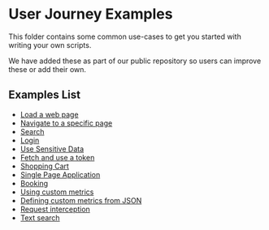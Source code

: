 # User Journey Examples

This folder contains some common use-cases to get you started with writing your own scripts.

We have added these as part of our public repository so users can improve these or add their own.

## Examples List

- [Load  a web page](./load-web-page.js)
- [Navigate to a specific page](./navigate-specific-page.js)
- [Search](./open-search-page.js)
- [Login](./login-wiki.js)
- [Use Sensitive Data](./use-sensitive-data.js)
- [Fetch and use a token](./fetch-use-token.js)
- [Shopping Cart](./shopping-cart.js)
- [Single Page Application](./single-page-app.js)
- [Booking](./booking.js)
- [Using custom metrics](./custom-metric.js)
- [Defining custom metrics from JSON](./custom-metric-json.js)
- [Request interception](./request-interception.js)
- [Text search](./text-search.js)
